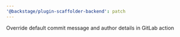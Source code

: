 ```yaml
---
'@backstage/plugin-scaffolder-backend': patch
---
```


Override default commit message and author details in GitLab action
